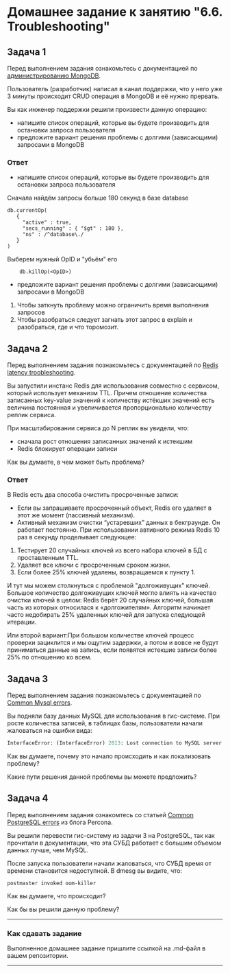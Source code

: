 # Домашнее задание к занятию "6.6. Troubleshooting"

## Задача 1

Перед выполнением задания ознакомьтесь с документацией по [администрированию MongoDB](https://docs.mongodb.com/manual/administration/).

Пользователь (разработчик) написал в канал поддержки, что у него уже 3 минуты происходит CRUD операция в MongoDB и её 
нужно прервать. 

Вы как инженер поддержки решили произвести данную операцию:
- напишите список операций, которые вы будете производить для остановки запроса пользователя
- предложите вариант решения проблемы с долгими (зависающими) запросами в MongoDB
### Ответ
- напишите список операций, которые вы будете производить для остановки запроса пользователя

Сначала найдём запросы больше 180 секунд в базе database
```
db.currentOp(
   {
     "active" : true,
     "secs_running" : { "$gt" : 180 },
     "ns" : /^database\./
   }
)
```
Выберем нужный OpID и "убьём" его
```
	db.killOp(<OpID>)
```
- предложите вариант решения проблемы с долгими (зависающими) запросами в MongoDB

1. Чтобы заткнуть проблему можно ограничить время выполнения запросов
2. Чтобы разобраться следует загнать этот запрос в explain и разобраться, где и что торомозит.



## Задача 2

Перед выполнением задания познакомьтесь с документацией по [Redis latency troobleshooting](https://redis.io/topics/latency).

Вы запустили инстанс Redis для использования совместно с сервисом, который использует механизм TTL. 
Причем отношение количества записанных key-value значений к количеству истёкших значений есть величина постоянная и
увеличивается пропорционально количеству реплик сервиса. 

При масштабировании сервиса до N реплик вы увидели, что:
- сначала рост отношения записанных значений к истекшим
- Redis блокирует операции записи

Как вы думаете, в чем может быть проблема?

### Ответ
В Redis есть два способа очистить просроченные записи: 
- Если вы запрашиваете просроченный объект, Redis его удаляет в этот же момент (пассивный механизм).
- Активный механизм очистки “устаревших” данных в бекграунде. Он работает постоянно.
При использовании автивного режима Redis 10 раз в секунду проделывает следующее:
1. Тестирует 20 случайных ключей из всего набора ключей в БД с проставленным TTL.
2. Удаляет все ключи с просроченным сроком жизни.
3. Если более 25% ключей удалены, возвращаемся к пункту 1.

И тут мы можем столкнуться с проблемой "долгоживущих" ключей. Большое количество долгоживущих ключей могло влиять на качество очистки ключей в целом: Redis берёт 20 случайных ключей, большая часть из которых относилася к «долгожителям». Алгоритм начинает часто недобирать 25% удаленных ключей для запуска следующей итерации.

Или второй вариант:При большом количестве ключей процесс проверки зациклится и мы ощутим задержки, а потом и вовсе не будут приниматься данные на запись, если появятся истекшие записи более 25% по отношению ко всем. 

 
## Задача 3

Перед выполнением задания познакомьтесь с документацией по [Common Mysql errors](https://dev.mysql.com/doc/refman/8.0/en/common-errors.html).

Вы подняли базу данных MySQL для использования в гис-системе. При росте количества записей, в таблицах базы,
пользователи начали жаловаться на ошибки вида:
```python
InterfaceError: (InterfaceError) 2013: Lost connection to MySQL server during query u'SELECT..... '
```

Как вы думаете, почему это начало происходить и как локализовать проблему?

Какие пути решения данной проблемы вы можете предложить?

## Задача 4

Перед выполнением задания ознакомтесь со статьей [Common PostgreSQL errors](https://www.percona.com/blog/2020/06/05/10-common-postgresql-errors/) из блога Percona.

Вы решили перевести гис-систему из задачи 3 на PostgreSQL, так как прочитали в документации, что эта СУБД работает с 
большим объемом данных лучше, чем MySQL.

После запуска пользователи начали жаловаться, что СУБД время от времени становится недоступной. В dmesg вы видите, что:

`postmaster invoked oom-killer`

Как вы думаете, что происходит?

Как бы вы решили данную проблему?

---

### Как cдавать задание

Выполненное домашнее задание пришлите ссылкой на .md-файл в вашем репозитории.

---
